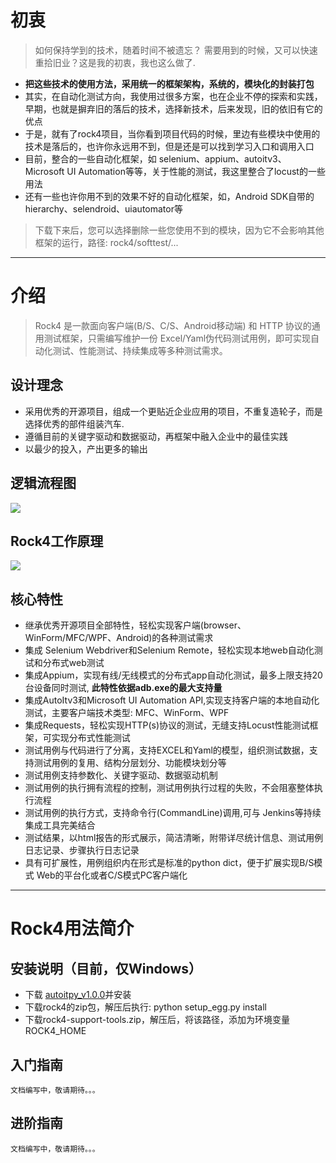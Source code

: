 # 初衷

>  如何保持学到的技术，随着时间不被遗忘？ 需要用到的时候，又可以快速重拾旧业？这是我的初衷，我也这么做了.


- **把这些技术的使用方法，采用统一的框架架构，系统的，模块化的封装打包**
- 其实，在自动化测试方向，我使用过很多方案，也在企业不停的探索和实践，早期，也就是摒弃旧的落后的技术，选择新技术，后来发现，旧的依旧有它的优点
- 于是，就有了rock4项目，当你看到项目代码的时候，里边有些模块中使用的技术是落后的，也许你永远用不到，但是还是可以找到学习入口和调用入口
- 目前，整合的一些自动化框架，如 selenium、appium、autoitv3、Microsoft UI Automation等等，关于性能的测试，我这里整合了locust的一些用法
- 还有一些也许你用不到的效果不好的自动化框架，如，Android SDK自带的 hierarchy、selendroid、uiautomator等

> 下载下来后，您可以选择删除一些您使用不到的模块，因为它不会影响其他框架的运行，路径: rock4/softtest/...

* * *

# 介绍

> Rock4 是一款面向客户端(B/S、C/S、Android移动端) 和 HTTP 协议的通用测试框架，只需编写维护一份 Excel/Yaml伪代码测试用例，即可实现自动化测试、性能测试、持续集成等多种测试需求。


## 设计理念

- 采用优秀的开源项目，组成一个更贴近企业应用的项目，不重复造轮子，而是选择优秀的部件组装汽车.
- 遵循目前的关键字驱动和数据驱动，再框架中融入企业中的最佳实践
- 以最少的投入，产出更多的输出

## 逻辑流程图

![](https://github.com/RockFeng0/rock4automation/raw/master/doc/logic.png)
 
 
## Rock4工作原理

![](https://github.com/RockFeng0/rock4automation/raw/master/doc/principle.png) 
 
## 核心特性 
- 继承优秀开源项目全部特性，轻松实现客户端(browser、WinForm/MFC/WPF、Android)的各种测试需求
- 集成 Selenium Webdriver和Selenium Remote，轻松实现本地web自动化测试和分布式web测试
- 集成Appium，实现有线/无线模式的分布式app自动化测试，最多上限支持20台设备同时测试, **此特性依据adb.exe的最大支持量**
- 集成AutoItv3和Microsoft UI Automation API,实现支持客户端的本地自动化测试，主要客户端技术类型: MFC、WinForm、WPF
- 集成Requests，轻松实现HTTP(s)协议的测试，无缝支持Locust性能测试框架，可实现分布式性能测试
- 测试用例与代码进行了分离，支持EXCEL和Yaml的模型，组织测试数据，支持测试用例的复用、结构分层划分、功能模块划分等
- 测试用例支持参数化、关键字驱动、数据驱动机制
- 测试用例的执行拥有流程的控制，测试用例执行过程的失败，不会阻塞整体执行流程
- 测试用例的执行方式，支持命令行(CommandLine)调用,可与 Jenkins等持续集成工具完美结合
- 测试结果，以html报告的形式展示，简洁清晰，附带详尽统计信息、测试用例日志记录、步骤执行日志记录
- 具有可扩展性，用例组织内在形式是标准的python dict，便于扩展实现B/S模式 Web的平台化或者C/S模式PC客户端化

* * *

# Rock4用法简介 

## 安装说明（目前，仅Windows）
- 下载 [autoitpy_v1.0.0](https://github.com/RockFeng0/autoit-v3-py/releases)并安装
- 下载rock4的zip包，解压后执行: python setup_egg.py install
- 下载rock4-support-tools.zip，解压后，将该路径，添加为环境变量 ROCK4_HOME 
        

## 入门指南

    文档编写中，敬请期待。。。

## 进阶指南
    文档编写中，敬请期待。。。       








